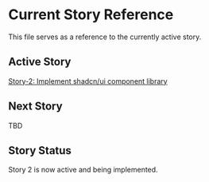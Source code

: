 # Current Story Reference

This file serves as a reference to the currently active story.

## Active Story

[Story-2: Implement shadcn/ui component library](./.ai/stories/story-2-shadcn-ui-integration.story.md)

## Next Story

TBD

## Story Status

Story 2 is now active and being implemented.
